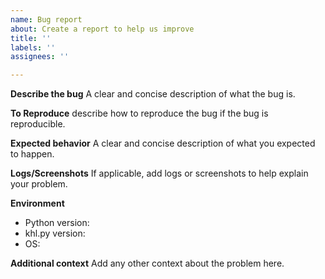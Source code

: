 ```yaml
---
name: Bug report
about: Create a report to help us improve
title: ''
labels: ''
assignees: ''

---
```


**Describe the bug**
A clear and concise description of what the bug is.

**To Reproduce**
describe how to reproduce the bug if the bug is reproducible.

**Expected behavior**
A clear and concise description of what you expected to happen.

**Logs/Screenshots**
If applicable, add logs or screenshots to help explain your problem.

**Environment**
 - Python version:
 - khl.py version:
 - OS:

**Additional context**
Add any other context about the problem here.

